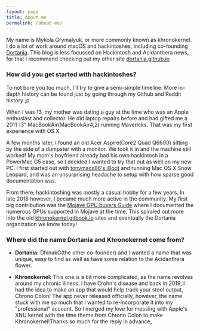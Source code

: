 ```yaml
---
layout: page
title: About me
permalink: /about-me/
---
```


My name is Mykola Grymalyuk, or more commonly known as khronokernel. I do a lot of work around macOS and hackintoshes, including co-founding [Dortania](https://dortania.github.io/). This blog is less focussed on Hackintosh and Acidanthera news, for that I recommend checking out my other site [dortania.github.io](https://dortania.github.io)

### How did you get started with hackintoshes?

To not bore you too much, I'll try to give a semi-simple timeline. More in-depth history can be found just by going through my Github and Reddit history ;p

When I was 13, my mother was dating a guy at the time who was an Apple enthusiast and collector. He did laptop repairs before and had gifted me a 2011 13" MacBookAir(MacBookAir4,2) running Mavericks. That was my first experience with OS X.

A few months later, I found an old Acer Aspire(Core2 Quad Q6600) sitting by the side of a dumpster with a monitor. We took it in and the machine still worked! My mom's boyfriend already had his own hackintosh in a PowerMac G5 case, so I decided I wanted to try that out as well on my new PC. I first started out with [tonymacx86's iBoot](https://www.tonymacx86.com/resources/iboot-3-3-0.38/) and running Mac OS X Snow Leopard, and was an unsurprising headache to setup with how sparse good documentation was.

From there, hackintoshing was mostly a casual hobby for a few years. In late 2018 however, I became much more active in the community. My first big contribution was the [Mojave GPU buyers Guide](https://www.reddit.com/r/hackintosh/comments/b91vf5/mojave_gpu_buyers_guide/) where I documented the numerous GPUs supported in Mojave at the time. This spiraled out more into the old [khronokernel.gitbook.io](https://khronokernel-1.gitbook.io/getting-started-with-opencore/) sites and eventually the Dortania organization we know today!

### Where did the name Dortania and Khronokernel come from?


* **Dortania:** DhinakG(the other co-founder) and I wanted a name that was unique, easy to find as well as have some relation to the Acidanthera flower.

* **Khronokernel:** This one is a bit more complicated, as the name revolves around my chronic illness. I have Crohn's disease and back in 2019, I had the idea to make an app that would help track your stool output, Chrono Colon! The app never released officially, however, the name stuck with me so much that I wanted to re-incorporate it into my "professional" account. So I merged my love for messing with Apple's XNU kernel with the time theme from Chrono Colon to make Khronokernel!Thanks so much for the reply in advance,